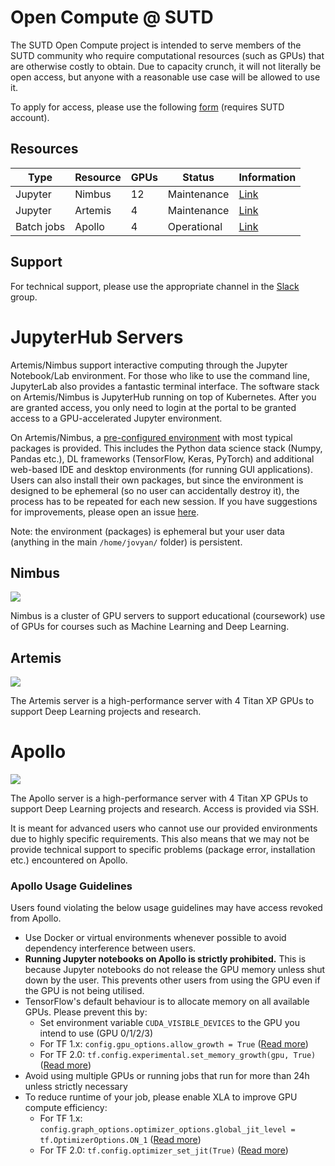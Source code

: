 # Open Compute @ SUTD

The SUTD Open Compute project is intended to serve members of the SUTD community who require computational resources (such as GPUs) that are otherwise costly to obtain. Due to capacity crunch, it will not literally be open access, but anyone with a reasonable use case will be allowed to use it.

To apply for access, please use the following [form](https://forms.office.com/Pages/ResponsePage.aspx?id=drd2NJDpck-5UGJImDFiPTpJx5vRVY5AqrPkE_loV1NUMUNQWEhUR0dRTlhKRVo3R0RBSUs4N0VWTy4u) (requires SUTD account).

## Resources

| Type          | Resource      | GPUs | Status      | Information      |
| ------------- | ------------- | ---- | ----------- | ---------------- |
| Jupyter       | Nimbus        | 12   | Maintenance | [Link](#nimbus)  |
| Jupyter       | Artemis       | 4    | Maintenance | [Link](#artemis) |
| Batch jobs    | Apollo        | 4    | Operational | [Link](#apollo)  |

## Support

For technical support, please use the appropriate channel in the [Slack](https://join.slack.com/t/sutd-compute/shared_invite/enQtMzAwMDEwNzg1MTA2LWY1MGI2M2NkNGQzODIzYTUyNDkxOTc0ZDgwOWRiMzk5ZWJlY2ZhMTMxOWM4ZDliZmM2YTkzY2YwNDVlZjYxOTM) group.

# JupyterHub Servers

Artemis/Nimbus support interactive computing through the Jupyter Notebook/Lab environment. For those who like to use the command line, JupyterLab also provides a fantastic terminal interface. The software stack on Artemis/Nimbus is JupyterHub running on top of Kubernetes. After you are granted access, you only need to login at the portal to be granted access to a GPU-accelerated Jupyter environment. 

On Artemis/Nimbus, a [pre-configured environment](https://github.com/NVAITC/ai-lab) with most typical packages is provided. This includes the Python data science stack (Numpy, Pandas etc.), DL frameworks (TensorFlow, Keras, PyTorch) and additional web-based IDE and desktop environments (for running GUI applications). Users can also install their own packages, but since the environment is designed to be ephemeral (so no user can accidentally destroy it), the process has to be repeated for each new session. If you have suggestions for improvements, please open an issue [here](https://github.com/NVAITC/ai-lab/issues).

Note: the environment (packages) is ephemeral but your user data (anything in the main `/home/jovyan/` folder) is persistent.

## Nimbus

![](https://img.shields.io/badge/status-maintenance-red)

Nimbus is a cluster of GPU servers to support educational (coursework) use of GPUs for courses such as Machine Learning and Deep Learning. 

## Artemis

![](https://img.shields.io/badge/status-maintenance-red)

The Artemis server is a high-performance server with 4 Titan XP GPUs to support Deep Learning projects and research.

# Apollo

![](https://img.shields.io/badge/status-operational-brightgreen)

The Apollo server is a high-performance server with 4 Titan XP GPUs to support Deep Learning projects and research. Access is provided via SSH. 

It is meant for advanced users who cannot use our provided environments due to highly specific requirements. This also means that we may not be provide technical support to specific problems (package error, installation etc.) encountered on Apollo. 

### Apollo Usage Guidelines

Users found violating the below usage guidelines may have access revoked from Apollo.

* Use Docker or virtual environments whenever possible to avoid dependency interference between users.
* **Running Jupyter notebooks on Apollo is strictly prohibited.** This is because Jupyter notebooks do not release the GPU memory unless shut down by the user. This prevents other users from using the GPU even if the GPU is not being utilised. 
* TensorFlow's default behaviour is to allocate memory on all available GPUs. Please prevent this by:
  * Set environment variable `CUDA_VISIBLE_DEVICES` to the GPU you intend to use (GPU 0/1/2/3)
  * For TF 1.x: `config.gpu_options.allow_growth = True` ([Read more](https://github.com/tensorflow/docs/blob/master/site/en/r1/guide/using_gpu.md#allowing-gpu-memory-growth))
  * For TF 2.0: `tf.config.experimental.set_memory_growth(gpu, True)` ([Read more](https://www.tensorflow.org/guide/gpu#limiting_gpu_memory_growth))
* Avoid using multiple GPUs or running jobs that run for more than 24h unless strictly necessary
* To reduce runtime of your job, please enable XLA to improve GPU compute efficiency:
  * For TF 1.x: `config.graph_options.optimizer_options.global_jit_level = tf.OptimizerOptions.ON_1` ([Read more](https://medium.com/@xianbao.qian/use-xla-with-keras-3ca5d0309c26))
  * For TF 2.0: `tf.config.optimizer_set_jit(True)` ([Read more](https://www.tensorflow.org/xla#enable_xla_for_tensorflow_models))

